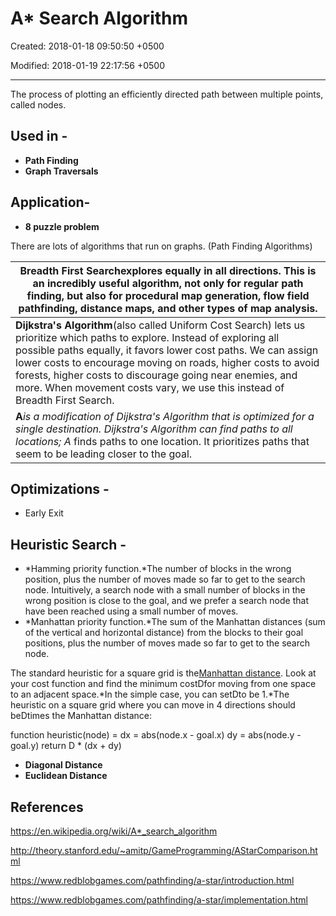 # A* Search Algorithm

Created: 2018-01-18 09:50:50 +0500

Modified: 2018-01-19 22:17:56 +0500

---

The process of plotting an efficiently directed path between multiple points, called nodes.

## Used in -
-   **Path Finding**
-   **Graph Traversals**

## Application-
-   **8 puzzle problem**



There are lots of algorithms that run on graphs. (Path Finding Algorithms)

| **Breadth First Search**explores equally in all directions. This is an incredibly useful algorithm, not only for regular path finding, but also for procedural map generation, flow field pathfinding, distance maps, and other types of map analysis.                                                                                                                                                   |
|------------------------------------------------------------------------|
| **Dijkstra's Algorithm**(also called Uniform Cost Search) lets us prioritize which paths to explore. Instead of exploring all possible paths equally, it favors lower cost paths. We can assign lower costs to encourage moving on roads, higher costs to avoid forests, higher costs to discourage going near enemies, and more. When movement costs vary, we use this instead of Breadth First Search. |
| **A***is a modification of Dijkstra's Algorithm that is optimized for a single destination. Dijkstra's Algorithm can find paths to all locations; A* finds paths to one location. It prioritizes paths that seem to be leading closer to the goal.                                                                                                                                                     |

## Optimizations -
-   Early Exit

## Heuristic Search -
-   *Hamming priority function.*The number of blocks in the wrong position, plus the number of moves made so far to get to the search node. Intuitively, a search node with a small number of blocks in the wrong position is close to the goal, and we prefer a search node that have been reached using a small number of moves.
-   *Manhattan priority function.*The sum of the Manhattan distances (sum of the vertical and horizontal distance) from the blocks to their goal positions, plus the number of moves made so far to get to the search node.

The standard heuristic for a square grid is the[Manhattan distance](http://en.wikipedia.org/wiki/Taxicab_geometry). Look at your cost function and find the minimum costDfor moving from one space to an adjacent space.*In the simple case, you can setDto be 1.*The heuristic on a square grid where you can move in 4 directions should beDtimes the Manhattan distance:

function heuristic(node) =
dx = abs(node.x - goal.x)
dy = abs(node.y - goal.y)
return D * (dx + dy)
-   **Diagonal Distance**
-   **Euclidean Distance**



## References

<https://en.wikipedia.org/wiki/A*_search_algorithm>

<http://theory.stanford.edu/~amitp/GameProgramming/AStarComparison.html>

<https://www.redblobgames.com/pathfinding/a-star/introduction.html>

<https://www.redblobgames.com/pathfinding/a-star/implementation.html>



